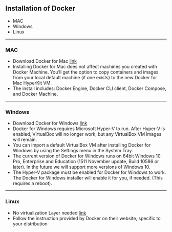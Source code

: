 ## Installation of Docker
* MAC
* Windows
* Linux

----

### MAC
* Download Docker for Mac [link](https://docs.docker.com/engine/installation/mac/)
* Installing Docker for Mac does not affect machines you created with Docker Machine. You’ll get the option to copy containers and images from your local default machine (if one exists) to the new Docker for Mac HyperKit VM.
* The install includes: Docker Engine, Docker CLI client, Docker Compose, and Docker Machine.

----

### Windows
* Download Docker for Windows [link](https://docs.docker.com/engine/installation/windows/)
* Docker for Windows requires Microsoft Hyper-V to run. After Hyper-V is enabled, VirtualBox will no longer work, but any VirtualBox VM images will remain. 
* You can import a default VirtualBox VM after installing Docker for Windows by using the Settings menu in the System Tray.
* The current version of Docker for Windows runs on 64bit Windows 10 Pro, Enterprise and Education (1511 November update, Build 10586 or later). In the future we will support more versions of Windows 10.
* The Hyper-V package must be enabled for Docker for Windows to work. The Docker for Windows installer will enable it for you, if needed. (This requires a reboot).

----

### Linux
* No virtualization Layer needed [link](https://docs.docker.com/engine/installation/)
* Follow the instruction provided by Docker on their website, specific to your distribution